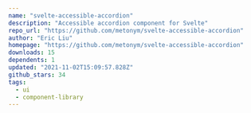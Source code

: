 ```yaml
---
name: "svelte-accessible-accordion"
description: "Accessible accordion component for Svelte"
repo_url: "https://github.com/metonym/svelte-accessible-accordion"
author: "Eric Liu"
homepage: "https://github.com/metonym/svelte-accessible-accordion"
downloads: 15
dependents: 1
updated: "2021-11-02T15:09:57.828Z"
github_stars: 34
tags: 
  - ui
  - component-library
---
```

